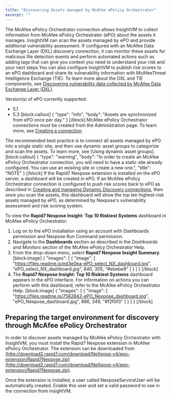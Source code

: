 ```yaml
---
title: "Discovering Assets managed by McAfee ePolicy Orchestrator"
excerpt: ""
---
```

The McAfee ePolicy Orchestrator connection allows InsightVM to collect information from McAfee ePolicy Orchestrator (ePO) about the assets it manages. InsightVM can scan the assets managed by ePO and provide additional vulnerability assessment. If configured with an McAfee Data Exchange Layer (DXL) discovery connection, it can monitor these assets for malicious file detection events and perform automated actions such as adding tags that can give you context you need to understand your risk and your next steps.You can also configure InsightVM to publish risk scores to an ePO dashboard and share its vulnerability information with McAfeeThreat Intelligence Exchange (TIE). To learn more about the DXL and TIE components, see [Discovering vulnerability data collected by McAfee Data Exchange Layer (DXL)](doc:discovering-vulnerability-data-collected-by-mcafee-data-exchange-layer-dxl).

Version(s) of ePO currently supported:

* 5.1
* 5.3
[block:callout]
{
  "type": "info",
  "body": "Assets are synchronized from ePO once per day."
}
[/block]
McAfee ePolicy Orchestrator connections must be created from the Administration page. To learn more, see  [Creating a connection](doc:creating-and-managing-dynamic-discovery-connections#section-creating-a-connection).

The recommended best practice is to connect all assets managed by ePO into a single static site, and then use dynamic asset groups to categorize and scan the assets. To learn more, see [Using dynamic asset groups].
[block:callout]
{
  "type": "warning",
  "body": "In order to create an McAfee ePolicy Orchestrator connection, you will need to have a static site already configured. You can use an existing site or create a new one.",
  "title": "NOTE"
}
[/block]
If the Rapid7 Nexpose extension is installed on the ePO server, a dashboard will be created in ePO. If an McAfee ePolicy Orchestrator connection is configured to push risk scores back to ePO as described in [Creating and managing Dynamic Discovery connections](doc:creating-and-managing-dynamic-discovery-connections), then once you scan the assets, this dashboard will show the top ten highest-risk assets managed by ePO, as determined by Nexpose's vulnerability assessment and risk scoring system.

To view the **Rapid7 Nexpose Insight: Top 10 Riskiest Systems** dashboard in McAfee ePolicy Orchestrator:

1. Log on to the ePO installation using an account with Dashboards permission and Nexpose Run Command permission.
2. Navigate to the **Dashboards** section as described in the _Dashboards and Monitors_ section of the McAfee ePolicy Orchestrator Help.
3. From the drop-down menu, select **Rapid7 Nexpose Insight Summary**.
[block:image]
{
  "images": [
    {
      "image": [
        "https://files.readme.io/ed3e0ea-ePO_select_NX_dashboard.jpg",
        "ePO_select_NX_dashboard.jpg",
        640,
        305,
        "#ebebe9"
      ]
    }
  ]
}
[/block]
4. The **Rapid7 Nexpose Insight: Top 10 Riskiest Systems** dashboard appears in the ePO interface. For information on actions you can perform with this dashboard, refer to the McAfee ePolicy Orchestrator Help.
[block:image]
{
  "images": [
    {
      "image": [
        "https://files.readme.io/7582842-ePO_Nexpose_dashboard.jpg",
        "ePO_Nexpose_dashboard.jpg",
        886,
        349,
        "#f2f0f3"
      ]
    }
  ]
}
[/block]
## Preparing the target environment for discovery through McAfee ePolicy Orchestrator

In order to discover assets managed by McAfee ePolicy Orchestrator with InsightVM, you must install the Rapid7 Nexpose extension in McAfee ePolicy Orchestrator. The extension can be downloaded from [http://download2.rapid7.com/download/NeXpose-v4/epo-extension/Rapid7Nexpose.zip](http://download2.rapid7.com/download/NeXpose-v4/epo-extension/Rapid7Nexpose.zip).

Once the extension is installed, a user called NexposeServiceUser will be automatically created. Enable this user and set a valid password to use in the connection from InsightVM.